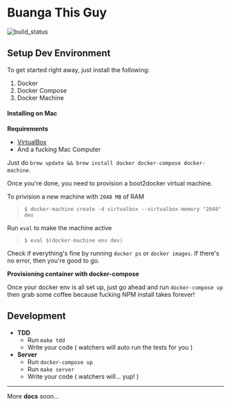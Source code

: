 # Buanga This Guy

![build_status](https://api.travis-ci.org/wadiwasi/btg.svg?branch=master)

## Setup Dev Environment

To get started right away, just install the following:

1. Docker
2. Docker Compose
3. Docker Machine

#### Installing on Mac

**Requirements**

- [VirtualBox](https://www.virtualbox.org/wiki/Downloads)
- And a fucking Mac Computer

Just do `brew update && brew install docker docker-compose
docker-machine`.

Once you're done, you need to provision a boot2docker virtual machine.

To privision a new machine with `2048 MB` of RAM
>`$ docker-machine create -d virtualbox --virtualbox-memory "2048" dev`

Run `eval` to make the machine active
>`$ eval $(docker-machine env dev)`

Check if everything's fine by running `docker ps` or `docker images`. If
there's no error, then you're good to go.

**Provisioning container with docker-compose**

Once your docker env is all set up, just go ahead and run
`docker-compose up` then grab some coffee because fucking NPM install
takes forever!

## Development

- **TDD**
	- Run `make tdd`
	- Write your code ( watchers will auto run the tests for you )
- **Server**
	- Run `docker-compose up`
	- Run `make server`
	- Write your code ( watchers will... yup! )

---
More **docs** soon...
